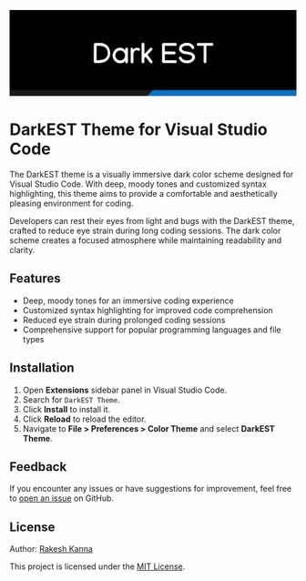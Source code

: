 ![DarkEST Theme](./DarkEST-Banner.png)


# DarkEST Theme for Visual Studio Code

The DarkEST theme is a visually immersive dark color scheme designed for Visual Studio Code. With deep, moody tones and customized syntax highlighting, this theme aims to provide a comfortable and aesthetically pleasing environment for coding.

Developers can rest their eyes from light and bugs with the DarkEST theme, crafted to reduce eye strain during long coding sessions. The dark color scheme creates a focused atmosphere while maintaining readability and clarity.

## Features

- Deep, moody tones for an immersive coding experience
- Customized syntax highlighting for improved code comprehension
- Reduced eye strain during prolonged coding sessions
- Comprehensive support for popular programming languages and file types

## Installation

1. Open **Extensions** sidebar panel in Visual Studio Code.
2. Search for `DarkEST Theme`.
3. Click **Install** to install it.
4. Click **Reload** to reload the editor.
5. Navigate to **File > Preferences > Color Theme** and select **DarkEST Theme**.

## Feedback

If you encounter any issues or have suggestions for improvement, feel free to [open an issue](https://github.com/rakeshkanna-rk/darkEST/issues) on GitHub.

## License
Author: [Rakesh Kanna](https://github.com/rakeshkanna-rk)

This project is licensed under the [MIT License](LICENSE).

